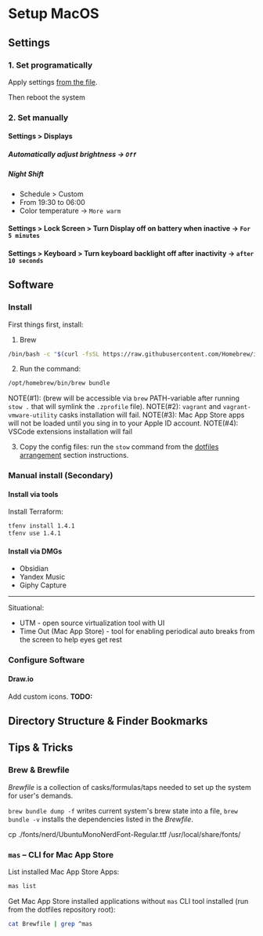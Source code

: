 # Setup MacOS

## Settings

### 1. Set programatically

Apply settings [from the file](./my-default-settings.bash).

Then reboot the system

### 2. Set manually

#### Settings > Displays

##### Automatically adjust brightness -> `Off`

##### Night Shift

- Schedule > Custom
- From 19:30 to 06:00
- Color temperature -> `More warm`

#### Settings > Lock Screen > Turn Display off on battery when inactive -> `For 5 minutes`

#### Settings > Keyboard > Turn keyboard backlight off after inactivity -> `after 10 seconds`

## Software

### Install

First things first, install:
1. Brew

```bash
/bin/bash -c "$(curl -fsSL https://raw.githubusercontent.com/Homebrew/install/HEAD/install.sh)"
```

2. Run the command:

```bash
/opt/homebrew/bin/brew bundle
```

NOTE(\#1): (brew will be accessible via `brew` PATH-variable after running `stow .` that will symlink the `.zprofile` file).
NOTE(\#2): `vagrant` and `vagrant-vmware-utility` casks installation will fail.
NOTE(\#3): Mac App Store apps will not be loaded until you sing in to your Apple ID account.
NOTE(\#4): VSCode extensions installation will fail

3. Copy the config files: run the `stow` command from the [dotfiles arrangement](../../README.md#dotfiles-arrangement) section instructions.

### Manual install (Secondary)

#### Install via tools

Install Terraform:
```bash
tfenv install 1.4.1
tfenv use 1.4.1
```

#### Install via DMGs

- Obsidian
- Yandex Music
- Giphy Capture

---

Situational:
- UTM - open source virtualization tool with UI
- Time Out (Mac App Store) - tool for enabling periodical auto breaks from the screen to help eyes get rest

### Configure Software

#### Draw.io

Add custom icons.
**TODO:**

## Directory Structure & Finder Bookmarks

## Tips & Tricks

### Brew & Brewfile

*Brewfile* is a collection of casks/formulas/taps needed to set up the system for user's demands.

`brew bundle dump -f` writes current system's brew state into a file, `brew bundle -v` installs the dependencies listed in the *Brewfile*.

cp ./fonts/nerd/UbuntuMonoNerdFont-Regular.ttf /usr/local/share/fonts/

### `mas` – CLI for Mac App Store

List installed Mac App Store Apps:
```bash
mas list
```

Get Mac App Store installed applications without `mas` CLI tool installed (run from the dotfiles repository root):
```bash
cat Brewfile | grep ^mas
```

